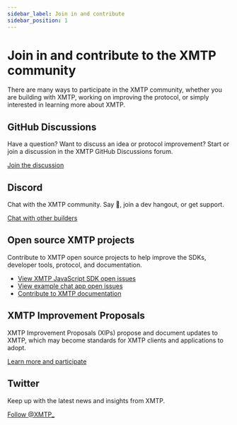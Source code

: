 ```yaml
---
sidebar_label: Join in and contribute
sidebar_position: 1
---
```


# Join in and contribute to the XMTP community

There are many ways to participate in the XMTP community, whether you are building with XMTP, working on improving the protocol, or simply interested in learning more about XMTP.

## GitHub Discussions

Have a question? Want to discuss an idea or protocol improvement? Start or join a discussion in the XMTP GitHub Discussions forum.

[Join the discussion](https://github.com/orgs/xmtp/discussions)

## Discord

Chat with the XMTP community. Say 👋, join a dev hangout, or get support.

[Chat with other builders](https://discord.gg/xmtp)

## Open source XMTP projects

Contribute to XMTP open source projects to help improve the SDKs, developer tools, protocol, and documentation.

* [View XMTP JavaScript SDK open issues](https://github.com/xmtp/xmtp-js/issues)
* [View example chat app open issues](https://github.com/xmtp/example-chat-react/issues)
* [Contribute to XMTP documentation](https://github.com/xmtp/xmtp-dot-org#readme)

## XMTP Improvement Proposals

XMTP Improvement Proposals (XIPs) propose and document updates to XMTP, which may become standards for XMTP clients and applications to adopt.

[Learn more and participate](https://github.com/xmtp/XIPs/blob/main/XIPs/xip-0-purpose-process.md)

## Twitter

Keep up with the latest news and insights from XMTP.

[Follow @XMTP_](https://twitter.com/xmtp_)
